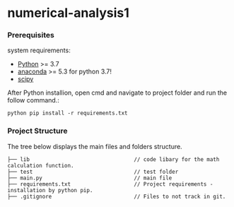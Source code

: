 # numerical-analysis1

### Prerequisites

system requirements:

* [Python](https://www.python.org/downloads/) >= 3.7
* [anaconda](https://www.anaconda.com/download/) >= 5.3 for python 3.7!
* [scipy](https://www.scipy.org/) 

After Python installion, open cmd and navigate to project folder and run the follow command.:
```
python pip install -r requirements.txt
```

### Project Structure 

The tree below displays the main files and folders structure.
```textile
├── lib                                 // code libary for the math calculation function.
├── test                                // test folder
├── main.py                             // main file
├── requirements.txt                    // Project requirements - installation by python pip.
├── .gitignore                          // Files to not track in git.
```